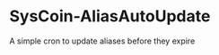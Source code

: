 SysCoin-AliasAutoUpdate
=======================

A simple cron to update aliases before they expire
